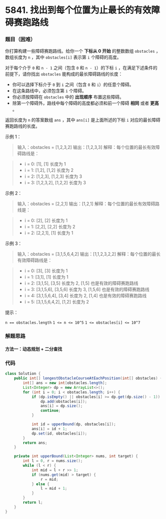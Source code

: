 # 5841. 找出到每个位置为止最长的有效障碍赛跑路线

### 题目（困难）

你打算构建一些障碍赛跑路线。给你一个 **下标从 0 开始** 的整数数组 `obstacles` ，数组长度为 `n` ，其中 `obstacles[i]` 表示第 `i` 个障碍的高度。

对于每个介于 `0` 和 `n - 1` 之间（包含 `0` 和 `n - 1`）的下标  `i` ，在满足下述条件的前提下，请你找出 `obstacles` 能构成的最长障碍路线的长度：

- 你可以选择下标介于 `0` 到 `i` 之间（包含 `0` 和 `i`）的任意个障碍。
- 在这条路线中，必须包含第 `i` 个障碍。
- 你必须按障碍在 `obstacles` 中的 **出现顺序** 布置这些障碍。
- 除第一个障碍外，路线中每个障碍的高度都必须和前一个障碍 **相同** 或者 **更高** 。

返回长度为 `n` 的答案数组 `ans` ，其中 `ans[i]` 是上面所述的下标 `i` 对应的最长障碍赛跑路线的长度。

示例 1：

> 输入：obstacles = [1,2,3,2]
> 输出：[1,2,3,3]
> 解释：每个位置的最长有效障碍路线是：

> - i = 0: [1], [1] 长度为 1
> - i = 1: [1,2], [1,2] 长度为 2
> - i = 2: [1,2,3], [1,2,3] 长度为 3
> - i = 3: [1,2,3,2], [1,2,2] 长度为 3

示例 2：

> 输入：obstacles = [2,2,1]
> 输出：[1,2,1]
> 解释：每个位置的最长有效障碍路线是：

> - i = 0: [2], [2] 长度为 1
> - i = 1: [2,2], [2,2] 长度为 2
> - i = 2: [2,2,1], [1] 长度为 1

示例 3：

> 输入：obstacles = [3,1,5,6,4,2]
> 输出：[1,1,2,3,2,2]
> 解释：每个位置的最长有效障碍路线是：

> - i = 0: [3], [3] 长度为 1
> - i = 1: [3,1], [1] 长度为 1
> - i = 2: [3,1,5], [3,5] 长度为 2, [1,5] 也是有效的障碍赛跑路线
> - i = 3: [3,1,5,6], [3,5,6] 长度为 3, [1,5,6] 也是有效的障碍赛跑路线
> - i = 4: [3,1,5,6,4], [3,4] 长度为 2, [1,4] 也是有效的障碍赛跑路线
> - i = 5: [3,1,5,6,4,2], [1,2] 长度为 2


提示：

`n == obstacles.length`
`1 <= n <= 10^5`
`1 <= obstacles[i] <= 10^7`

### 解题思路

#### 方法一：动态规划 + 二分查找



### 代码

```java
class Solution {
    public int[] longestObstacleCourseAtEachPosition(int[] obstacles) {
        int[] ans = new int[obstacles.length];
        List<Integer> dp = new ArrayList<>();
        for (int i = 0; i < obstacles.length; i++) {
            if (dp.isEmpty() || obstacles[i] >= dp.get(dp.size() - 1)) {
                dp.add(obstacles[i]);
                ans[i] = dp.size();
                continue;
            }

            int id = upperBound(dp, obstacles[i]);
            ans[i] = id + 1;
            dp.set(id, obstacles[i]);
        }
        return ans;
    }

    private int upperBound(List<Integer> nums, int target) {
        int l = 0, r = nums.size();
        while (l < r) {
            int mid = l + r >> 1;
            if (nums.get(mid) > target) {
                r = mid;
            } else {
                l = mid + 1;
            }
        }
        return l;
    }
}
```

